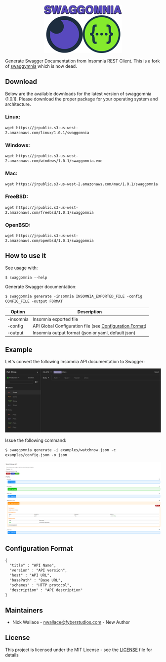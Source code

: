 <div align="center">
  <img src="logo.png" width="50%"/>
</div>

Generate Swagger Documentation from Insomnia REST Client. This is a fork of [swaggymnia](https://github.com/mlabouardy/swaggymnia) which is now dead.

## Download

Below are the available downloads for the latest version of swaggomnia  (1.0.1). Please download the proper package for your operating system and architecture.

### Linux:

```
wget https://jrpublic.s3-us-west-2.amazonaws.com/linux/1.0.1/swaggomnia
```

### Windows:

```
wget https://jrpublic.s3-us-west-2.amazonaws.com/windows/1.0.1/swaggomnia.exe
```

### Mac:

```
wget https://jrpublic.s3-us-west-2.amazonaws.com/mac/1.0.1/swaggomnia
```

### FreeBSD:

```
wget https://jrpublic.s3-us-west-2.amazonaws.com/freebsd/1.0.1/swaggomnia
```

### OpenBSD:

```
wget https://jrpublic.s3-us-west-2.amazonaws.com/openbsd/1.0.1/swaggomnia
```

## How to use it

See usage with:

```
$ swaggomnia --help
```

Generate Swagger documentation:

```
$ swaggomnia generate -insomnia INSOMNIA_EXPORTED_FILE -config CONFIG_FILE -output FORMAT
```

| Option | Description |
| ------ | ----------- |
| -insomnia | Insomnia exported file |
| -config | API Global Configuration file (see [Configuration Format](#configuration-format))|
| -output | Insomnia output format (json or yaml, default json)  |


## Example

Let's convert the following Insomnia API documentation to Swagger:

<div align="center">
  <img src="insomnia.png"/>
</div>

Issue the following command:

```
$ swaggomnia generate -i examples/watchnow.json -c examples/config.json -o json
```

<div align="center">
  <img src="swagger.png"/>
</div>

## Configuration Format

```
{
  "title" : "API Name",
  "version" : "API version",
  "host" : "API URL",
  "basePath" : "Base URL",
  "schemes" : "HTTP protocol",
  "description" : "API description"
}
```

## Maintainers
- Nick Wallace - nwallace@fyberstudios.com - New Author

## License

This project is licensed under the MIT License - see the [LICENSE](LICENSE) file for details
